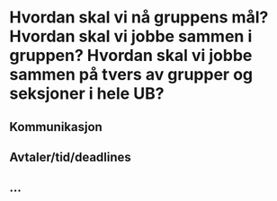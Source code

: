 # Hvordan skal vi nå gruppens mål? Hvordan skal vi jobbe sammen i gruppen? Hvordan skal vi jobbe sammen på tvers av grupper og seksjoner i hele UB?

## Kommunikasjon

## Avtaler/tid/deadlines

## …
